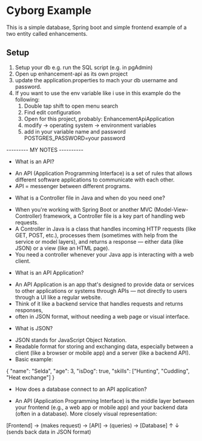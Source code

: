 # Cyborg Example
This is a simple database, Spring boot and simple frontend example of a two entity called enhancements.

## Setup 
1. Setup your db e.g. run the SQL script (e.g. in pgAdmin)
2. Open up enhancement-api as its own project
3. update the application.properties to mach your db username and password. 
4. If you want to use the env variable like i use in this example do the following:
   1. Double tap shift to open menu search
   2. Find edit configuration
   3. Open for this project, probably: EnhancementApiApplication
   4. modify -> operating system -> environment variables
   5. add in your variable name and password POSTGRES_PASSWORD=your password

--------- MY NOTES ---------- 
* What is an API?
- An API (Application Programming Interface) is a set of rules that allows 
 different software applications to communicate with each other.
- API = messenger between different programs.

* What is a Controller file in Java and when do you need one?
- When you're working with Spring Boot or another MVC (Model-View-Controller) framework,
  a Controller file is a key part of handling web requests.
- A Controller in Java is a class that handles incoming HTTP requests (like GET, POST, etc.), 
 processes them (sometimes with help from the service or model layers), 
 and returns a response — either data (like JSON) or a view (like an HTML page).
- You need a controller whenever your Java app is interacting with a web client.

* What is an API Application?
- An API Application is an app that's designed to provide data or services to other applications 
 or systems through APIs — not directly to users through a UI like a regular website.
- Think of it like a backend service that handles requests and returns responses, 
- often in JSON format, without needing a web page or visual interface.

* What is JSON?
- JSON stands for JavaScript Object Notation.
- Readable format for storing and exchanging data, 
  especially between a client (like a browser or mobile app) and a server (like a backend API).
- Basic example: 

{
"name": "Selda",
"age": 3,
"isDog": true,
"skills": ["Hunting", "Cuddling", "Heat exchange"]
}

* How does a database connect to an API application?
- An API (Application Programming Interface) is the middle layer between your frontend
 (e.g., a web app or mobile app) and your backend data (often in a database). More closely visual representation:

 [Frontend] → (makes request) → [API] → (queries) → [Database]
  ↑                           ↓
  (sends back data in JSON format)